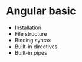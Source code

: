 # Angular basic
* Installation
* File structure
* Binding syntax
* Built-in directives
* Built-in pipes
